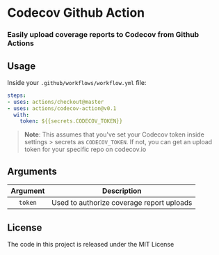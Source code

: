 <!-- <p align="center"><img  src="./codecov-logo.png"  /></p> -->

# Codecov Github Action
### Easily upload coverage reports to Codecov from Github Actions 

## Usage

Inside your `.github/workflows/workflow.yml` file:

```yaml
steps:
- uses: actions/checkout@master
- uses: actions/codecov-action@v0.1
  with:
    token: ${{secrets.CODECOV_TOKEN}}
```
>**Note**: This assumes that you've set your Codecov token inside settings > secrets as `CODECOV_TOKEN`. If not, you can get an upload token for your specific repo on codecov.io 

## Arguments

| Argument  | Description |
| :---:     |     :---:   | 
| `token`  | Used to authorize coverage report uploads  |


## License 

The code in this project is released under the MIT License